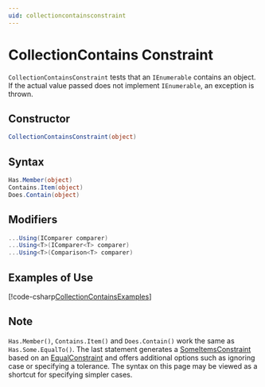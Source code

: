 ```yaml
---
uid: collectioncontainsconstraint
---
```


# CollectionContains Constraint

`CollectionContainsConstraint` tests that an `IEnumerable` contains an object. If the actual value passed does not
implement `IEnumerable`, an exception is thrown.

## Constructor

```csharp
CollectionContainsConstraint(object)
```

## Syntax

```csharp
Has.Member(object)
Contains.Item(object)
Does.Contain(object)
```

## Modifiers

```csharp
...Using(IComparer comparer)
...Using<T>(IComparer<T> comparer)
...Using<T>(Comparison<T> comparer)
```

## Examples of Use

[!code-csharp[CollectionContainsExamples](~/snippets/Snippets.NUnit/ConstraintExamples.cs#CollectionContainsExamples)]

## Note

`Has.Member()`, `Contains.Item()` and `Does.Contain()` work the same as `Has.Some.EqualTo()`. The last statement
generates a [SomeItemsConstraint](SomeItemsConstraint.md) based on an [EqualConstraint](EqualConstraint.md) and offers
additional options such as ignoring case or specifying a tolerance. The syntax on this page may be viewed as a shortcut
for specifying simpler cases.
